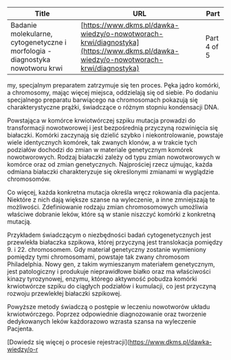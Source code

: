 | **Title**       | **URL**           | **Part**              |
|-----------------|-------------------|-----------------------|
| Badanie molekularne, cytogenetyczne i morfologia - diagnostyka nowotworu krwi         | [https://www.dkms.pl/dawka-wiedzy/o-nowotworach-krwi/diagnostyka](https://www.dkms.pl/dawka-wiedzy/o-nowotworach-krwi/diagnostyka)    | Part 4 of 5          |

my, specjalnym preparatem zatrzymuje się ten proces. Pęka jądro komórki, a chromosomy, mając więcej miejsca, oddzielają się od siebie. Po dodaniu specjalnego preparatu barwiącego na chromosomach pokazują się charakterystyczne prążki, świadczące o różnym stopniu kondensacji DNA.


Powstająca w komórce krwiotwórczej szpiku mutacja prowadzi do transformacji nowotworowej i jest bezpośrednią przyczyną rozwinięcia się białaczki. Komórki zaczynają się dzielić szybko i niekontrolowanie, powstaje wiele identycznych komórek, tak zwanych klonów, a w trakcie tych podziałów dochodzi do zmian w materiale genetycznym komórek nowotworowych. Rodzaj białaczki zależy od typu zmian nowotworowych w komórce oraz od zmian genetycznych. Najprościej rzecz ujmując, każda odmiana białaczki charakteryzuje się określonymi zmianami w wyglądzie chromosomów.


Co więcej, każda konkretna mutacja określa wręcz rokowania dla pacjenta. Niektóre z nich dają większe szanse na wyleczenie, a inne zmniejszają te możliwości. Zdefiniowanie rodzaju zmian chromosomowych umożliwia właściwe dobranie leków, które są w stanie niszczyć komórki z konkretną mutacją.


Przykładem świadczącym o niezbędności badań cytogenetycznych jest przewlekła białaczka szpikowa, której przyczyną jest translokacja pomiędzy 9\. i 22\. chromosomem. Gdy materiał genetyczny zostanie wymieniony pomiędzy tymi chromosomami, powstaje tak zwany chromosom Philadelphia. Nowy gen, z takim wymieszanym materiałem genetycznym, jest patologiczny i produkuje nieprawidłowe białko oraz ma właściwości kinazy tyrozynowej, enzymu, którego aktywność pobudza komórki krwiotwórcze szpiku do ciągłych podziałów i kumulacji, co jest przyczyną rozwoju przewlekłej białaczki szpikowej.


Powyższe metody świadczą o postępie w leczeniu nowotworów układu krwiotwórczego. Poprzez odpowiednie diagnozowanie oraz tworzenie dedykowanych leków każdorazowo wzrasta szansa na wyleczenie Pacjenta.


[Dowiedz się więcej o procesie rejestracji](https://www.dkms.pl/dawka-wiedzy/o-r